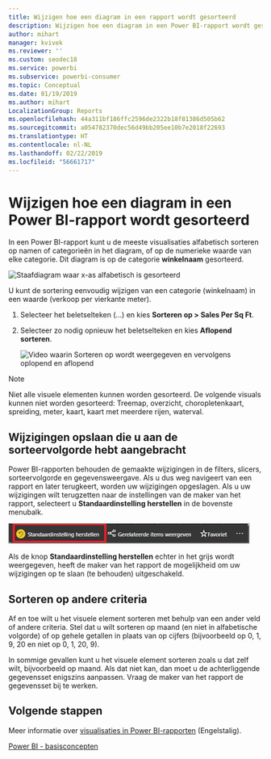 ```yaml
---
title: Wijzigen hoe een diagram in een rapport wordt gesorteerd
description: Wijzigen hoe een diagram in een Power BI-rapport wordt gesorteerd
author: mihart
manager: kvivek
ms.reviewer: ''
ms.custom: seodec18
ms.service: powerbi
ms.subservice: powerbi-consumer
ms.topic: Conceptual
ms.date: 01/19/2019
ms.author: mihart
LocalizationGroup: Reports
ms.openlocfilehash: 44a311bf186ffc2596de2322b18f81386d505b62
ms.sourcegitcommit: a054782370dec56d49bb205ee10b7e2018f22693
ms.translationtype: HT
ms.contentlocale: nl-NL
ms.lasthandoff: 02/22/2019
ms.locfileid: "56661717"
---
```

# <a name="change-how-a-chart-is-sorted-in-a-power-bi-report"></a>Wijzigen hoe een diagram in een Power BI-rapport wordt gesorteerd
In een Power BI-rapport kunt u de meeste visualisaties alfabetisch sorteren op namen of categorieën in het diagram, of op de numerieke waarde van elke categorie. Dit diagram is op de categorie **winkelnaam** gesorteerd.

![Staafdiagram waar x-as alfabetisch is gesorteerd](media/end-user-change-sort/pbi_chartsortcategory.png)

U kunt de sortering eenvoudig wijzigen van een categorie (winkelnaam) in een waarde (verkoop per vierkante meter).

1. Selecteer het beletselteken (...) en kies **Sorteren op > Sales Per Sq Ft**.
2. Selecteer zo nodig opnieuw het beletselteken en kies **Aflopend sorteren**.

   ![Video waarin Sorteren op wordt weergegeven en vervolgens oplopend en aflopend](media/end-user-change-sort/sort.gif)

> [!NOTE]
> Niet alle visuele elementen kunnen worden gesorteerd. De volgende visuals kunnen niet worden gesorteerd: Treemap, overzicht, choropletenkaart, spreiding, meter, kaart, kaart met meerdere rijen, waterval.

## <a name="saving-changes-you-make-to-sort-order"></a>Wijzigingen opslaan die u aan de sorteervolgorde hebt aangebracht
Power BI-rapporten behouden de gemaakte wijzigingen in de filters, slicers, sorteervolgorde en gegevensweergave. Als u dus weg navigeert van een rapport en later terugkeert, worden uw wijzigingen opgeslagen.  Als u uw wijzigingen wilt terugzetten naar de instellingen van de maker van het rapport, selecteert u **Standaardinstelling herstellen** in de bovenste menubalk. 

![Sorteervolgorde behouden](media/end-user-change-sort/power-bi-reset-to-default.png)

Als de knop **Standaardinstelling herstellen** echter in het grijs wordt weergegeven, heeft de maker van het rapport de mogelijkheid om uw wijzigingen op te slaan (te behouden) uitgeschakeld.

<a name="other"></a>
## <a name="sorting-using-other-criteria"></a>Sorteren op andere criteria
Af en toe wilt u het visuele element sorteren met behulp van een ander veld of andere criteria.  Stel dat u wilt sorteren op maand (en niet in alfabetische volgorde) of op gehele getallen in plaats van op cijfers (bijvoorbeeld op 0, 1, 9, 20 en niet op 0, 1, 20, 9).  

In sommige gevallen kunt u het visuele element sorteren zoals u dat zelf wilt, bijvoorbeeld op maand.  Als dat niet kan, dan moet u de achterliggende gegevensset enigszins aanpassen. Vraag de maker van het rapport de gegevensset bij te werken.

## <a name="next-steps"></a>Volgende stappen
Meer informatie over [visualisaties in Power BI-rapporten](end-user-visualizations.md) (Engelstalig).

[Power BI - basisconcepten](end-user-basic-concepts.md)
